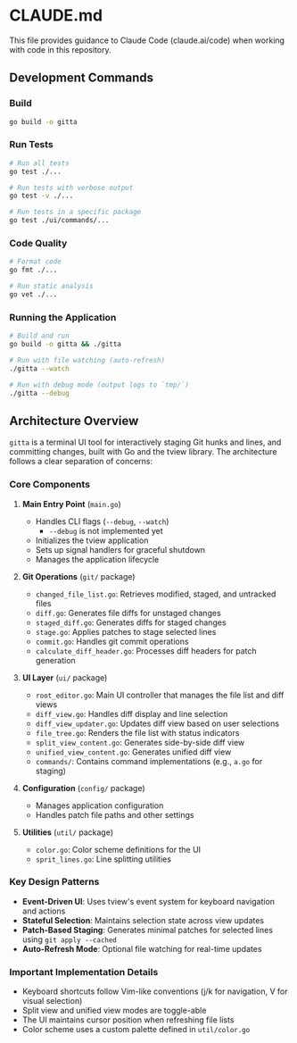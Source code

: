 # CLAUDE.md

This file provides guidance to Claude Code (claude.ai/code) when working with code in this repository.

## Development Commands

### Build
```bash
go build -o gitta
```

### Run Tests
```bash
# Run all tests
go test ./...

# Run tests with verbose output
go test -v ./...

# Run tests in a specific package
go test ./ui/commands/...
```

### Code Quality
```bash
# Format code
go fmt ./...

# Run static analysis
go vet ./...
```

### Running the Application
```bash
# Build and run
go build -o gitta && ./gitta

# Run with file watching (auto-refresh)
./gitta --watch

# Run with debug mode (output logs to `tmp/`)
./gitta --debug
```

## Architecture Overview

`gitta` is a terminal UI tool for interactively staging Git hunks and lines, and committing changes, built with Go and the tview library. The architecture follows a clear separation of concerns:

### Core Components

1. **Main Entry Point** (`main.go`)
   - Handles CLI flags (`--debug`, `--watch`)
     - `--debug` is not implemented yet
   - Initializes the tview application
   - Sets up signal handlers for graceful shutdown
   - Manages the application lifecycle

2. **Git Operations** (`git/` package)
   - `changed_file_list.go`: Retrieves modified, staged, and untracked files
   - `diff.go`: Generates file diffs for unstaged changes
   - `staged_diff.go`: Generates diffs for staged changes
   - `stage.go`: Applies patches to stage selected lines
   - `commit.go`: Handles git commit operations
   - `calculate_diff_header.go`: Processes diff headers for patch generation

3. **UI Layer** (`ui/` package)
   - `root_editor.go`: Main UI controller that manages the file list and diff views
   - `diff_view.go`: Handles diff display and line selection
   - `diff_view_updater.go`: Updates diff view based on user selections
   - `file_tree.go`: Renders the file list with status indicators
   - `split_view_content.go`: Generates side-by-side diff view
   - `unified_view_content.go`: Generates unified diff view
   - `commands/`: Contains command implementations (e.g., `a.go` for staging)

4. **Configuration** (`config/` package)
   - Manages application configuration
   - Handles patch file paths and other settings

5. **Utilities** (`util/` package)
   - `color.go`: Color scheme definitions for the UI
   - `sprit_lines.go`: Line splitting utilities

### Key Design Patterns

- **Event-Driven UI**: Uses tview's event system for keyboard navigation and actions
- **Stateful Selection**: Maintains selection state across view updates
- **Patch-Based Staging**: Generates minimal patches for selected lines using `git apply --cached`
- **Auto-Refresh Mode**: Optional file watching for real-time updates

### Important Implementation Details

- Keyboard shortcuts follow Vim-like conventions (j/k for navigation, V for visual selection)
- Split view and unified view modes are toggle-able
- The UI maintains cursor position when refreshing file lists
- Color scheme uses a custom palette defined in `util/color.go`
